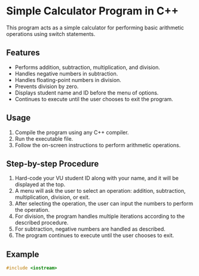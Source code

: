 # Simple Calculator Program in C++

This program acts as a simple calculator for performing basic arithmetic operations using switch statements.

## Features

- Performs addition, subtraction, multiplication, and division.
- Handles negative numbers in subtraction.
- Handles floating-point numbers in division.
- Prevents division by zero.
- Displays student name and ID before the menu of options.
- Continues to execute until the user chooses to exit the program.

## Usage

1. Compile the program using any C++ compiler.
2. Run the executable file.
3. Follow the on-screen instructions to perform arithmetic operations.

## Step-by-step Procedure

1. Hard-code your VU student ID along with your name, and it will be displayed at the top.
2. A menu will ask the user to select an operation: addition, subtraction, multiplication, division, or exit.
3. After selecting the operation, the user can input the numbers to perform the operation.
4. For division, the program handles multiple iterations according to the described procedure.
5. For subtraction, negative numbers are handled as described.
6. The program continues to execute until the user chooses to exit.

## Example

```cpp
#include <iostream>

